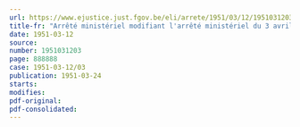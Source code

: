 ```yaml
---
url: https://www.ejustice.just.fgov.be/eli/arrete/1951/03/12/1951031203/justel
title-fr: "Arrêté ministériel modifiant l'arrêté ministériel du 3 avril 1950, prescrivant l'élaboration d'une statistique mensuelle de l'activité dans l'industrie des huiles végétales et animales et du mouvement des stocks dans cette industrie."
date: 1951-03-12
source:
number: 1951031203
page: 888888
case: 1951-03-12/03
publication: 1951-03-24
starts:
modifies:
pdf-original:
pdf-consolidated:
---
```


